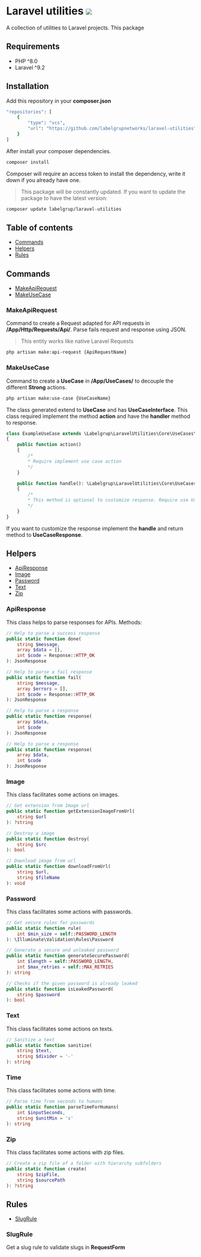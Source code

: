 
# Laravel utilities <img src="https://img.shields.io/badge/repository-public-green.svg?logo=LOGO">

A collection of utilities to Laravel projects. This package

## Requirements
- PHP ^8.0
- Laravel ^9.2

## Installation
Add this repository in your <strong>composer.json</strong>
```bash
"repositories": [  
    {  
        "type": "vcs",  
        "url": "https://github.com/labelgrupnetworks/laravel-utilities"  
    }  
]
```
After install your composer dependencies.
```bash
composer install
```
Composer will require an access token to install the dependency, write it down if you already have one.

>This package will be constantly updated. If you want to update the package to have the latest version:
```bash
composer update labelgrup/laravel-utilities
```

## Table of contents
- [Commands](#commands)
- [Helpers](#helpers)
- [Rules](#rules)

## Commands

- [MakeApiRequest](#makeApiRequest)
- [MakeUseCase](#makeUseCase)

### MakeApiRequest
Command to create a Request adapted for API requests in <strong>/App/Http/Requests/Api/</strong>. Parse fails request and response using JSON.
>This entity works like native Laravel Requests
```bash
php artisan make:api-request {ApiRequestName}
```

### MakeUseCase
Command to create a <strong>UseCase</strong> in <strong>/App/UseCases/</strong> to decouple the different <strong>Strong</strong> actions.
```bash
php artisan make:use-case {UseCaseName}
```
The class generated extend to <strong>UseCase</strong> and has <strong>UseCaseInterface</strong>. This class required implement the method <strong>action</strong> and have the <strong>handler</strong> method to response.

```php
class ExampleUseCase extends \Labelgrup\LaravelUtilities\Core\UseCases\UseCase
{
	public function action()
	{
		/*
		* Require implement use case action
		*/
	}

	public function handle(): \Labelgrup\LaravelUtilities\Core\UseCases\UseCaseResponse
	{
		/*
		* This method is optional to customize response. Require use UseCaseResponse class
		*/
	}
}
```

If you want to customize the response implement the <strong>handle</strong> and return method to <strong>UseCaseResponse</strong>.

## Helpers
- [ApiResponse](#apiResponse)
- [Image](#image)
- [Password](#password)
- [Text](#text)
- [Zip](#zip)

### ApiResponse
This class helps to parse responses for APIs. Methods:
```php
// Help to parse a success response
public static function done(
	string $message,
	array $data = [],
	int $code = Response::HTTP_OK
): JsonResponse

// Help to parse a fail response
public static function fail(
	string $message,
	array $errors = [],
	int $code = Response::HTTP_OK
): JsonResponse

// Help to parse a response
public static function response(
	array $data,
	int $code
): JsonResponse

// Help to parse a response
public static function response(
	array $data,
	int $code
): JsonResponse
```
### Image
This class facilitates some actions on images.
```php
// Get extension from Image url
public static function getExtensionImageFromUrl(
	string $url
): ?string

// Destroy a image
public static function destroy(
	string $src
): bool

// Download image from url
public static function downloadFromUrl(
	string $url,
	string $fileName
): void
```
### Password
This class facilitates some actions with passwords.
```php
// Get secure rules for passwords
public static function rule(
	int $min_size = self::PASSWORD_LENGTH
): \Illuminate\Validation\Rules\Password

// Generate a secure and unleaked password
public static function generateSecurePassword(
    int $length = self::PASSWORD_LENGTH,
    int $max_retries = self::MAX_RETRIES
): string

// Checks if the given password is already leaked
public static function isLeakedPassword(
    string $password
): bool

```
### Text
This class facilitates some actions on texts.
```php
// Sanitize a text
public static function sanitize(
	string $text,
	string $divider = '-'
): string
```
### Time
This class facilitates some actions with time.
```php
// Parse time from seconds to humans
public static function parseTimeForHumans(
	int $inputSeconds,
	string $unitMin = 's'
): string
```
### Zip
This class facilitates some actions with zip files.
```php
// Create a zip file of a folder with hierarchy subfolders
public static function create(
	string $zipFile,
	string $sourcePath
): ?string
```

## Rules
- [SlugRule](#slugRule)

### SlugRule
Get a slug rule to validate slugs in <strong>RequestForm</strong>

